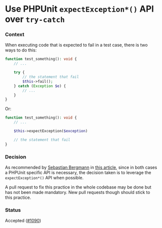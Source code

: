 # Use PHPUnit `expectException*()` API over `try-catch`

### Context

When executing code that is expected to fail in a test case, there is two ways to do this:

```php
function test_something(): void {
    // ...

    try {
        // the statement that fail
        $this->fail();
    } catch (Exception $e) {
        // ...
    }
}
```

Or:

```php
function test_something(): void {
    // ...

    $this->expectException($exception)

    // the statement that fail
}
```


### Decision

As recommended by [Sebastian Bergmann][sebastian-bergmann] in
[this article][phpunit-exception-best-practices], since in both cases a PHPUnit specific API is
necessary, the decision taken is to leverage the `expectException*()` API when possible.

A pull request to fix this practice in the whole codebase may be done but has not been made
mandatory. New pull requests though should stick to this practice.


### Status

Accepted ([#1090][1090])


[sebastian-bergmann]: https://thephp.cc/company/consultants/sebastian-bergmann
[phpunit-exception-best-practices]: https://thephp.cc/news/2016/02/questioning-phpunit-best-practices
[1090]: https://github.com/infection/infection/pull/1061

